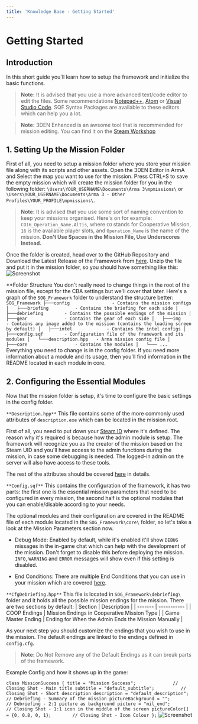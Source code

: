 ```yaml
---
title: 'Knowledge Base - Getting Started'
---
```


# Getting Started

## Introduction
In this short guide you'll learn how to setup the framework and initialize the basic functions.

> **Note:** It is advised that you use a more advanced text/code editor to edit the files. Some recommendations [Notepad++](https://notepad-plus-plus.org/downloads/), [Atom](https://atom.io/) or [Visual Studio Code](https://code.visualstudio.com/download). SQF Syntax Packages are available to these editors which can help you a lot.

> **Note:** 3DEN Enhanced is an awsome tool that is recommended for mission editing. You can find it on the [Steam Workshop](https://steamcommunity.com/workshop/filedetails/?id=623475643)

## 1. Setting Up the Mission Folder
First of all, you need to setup a mission folder where you store your mission file along with its scripts and other assets. Open the 3DEN Editor in ArmA and Select the map you want to use for the mission. Press CTRL+S to save the empty mission which will create the mission folder for you in the following folder: `\Users\YOUR_USERNAME\Documents\Arma 3\mpmissions\` or `\Users\YOUR_USERNAME\Documents\Arma 3 - Other Profiles\YOUR_PROFILE\mpmissions\`.

> **Note:** It is advised that you use some sort of naming convention to keep your missions organised. Here's on for example: `CO16_Operation_Name.Altis`, where `CO` stands for Cooperative Mission, `16` is the available player slots, and `Operation_Name` is the name of the mission. **Don't Use Spaces in the Mission File, Use Underscores Instead.**

Once the folder is created, head over to the GitHub Repository and Download the Latest Release of the Framework from [here](https://github.com/InnovativeStudios/SOG/releases). Unzip the file and put it in the mission folder, so you should have something like this:
![Screenshot](https://camo.githubusercontent.com/1c6b92486b6fd263e5cb2b5f2ab19ffef4f5df95894988ba1f08d161efa3708e/68747470733a2f2f692e696d6775722e636f6d2f763362393878632e706e67)

**Folder Structure
You don't really need to change things in the root of the mission file, except for the CBA settings but we'll cover that later. Here's a graph of the `SOG_Framework` folder to understand the structure better:
`
SOG_Framework
   ├───config                - Contains the mission configs
   │   ├───briefing          - Contains the briefing for each side
   │   ├───debriefing        - Contains the possible endings of the mission
   │   ├───gear              - Contains the gear of each side
   │   ├───img               - Contains any image added to the mission (contains the loading screen by default)
   │   ├───intel             - Contains the intel configs
   │   ├───config.sqf        - Configuration file of the framework and its modules
   │   └───description.hpp   - Arma mission config file
   │
   ├───core                  - Contains the modules
   │   └─── ...
`
Everything you need to change is in the config folder.
If you need more information about a module and its usage, then you'll find information in the README located in each module in core.

## 2. Configuring the Essential Modules
Now that the mission folder is setup, it's time to configure the basic settings in the config folder.

`**Description.hpp**`
This file contains some of the more commonly used attributes of `description.exe` which can be located in the mission root.

First of all, you need to put down your [Steam ID](https://steamid.xyz/) where it's defined. The reason why it's required is because how the admin module is setup. The framework will recognize you as the creator of the mission based on the Steam UID and you'll have access to the admin functions during the mission, in case some debugging is needed. The logged-in admin on the server will also have access to these tools.

The rest of the attributes should be covered [here](https://community.bistudio.com/wiki/Description.ext) in details.

`**Config.sqf**`
This contains the configuration of the framework, it has two parts: the first one is the essential mission parameters that need to be configured in every mission, the second half is the optional modules that you can enable/disable according to your needs.

The optional modules and their configuration are covered in the README file of each module located in the `SOG_Framework\core\` folder, so let's take a look at the Mission Parameters section now.

* Debug Mode: Enabled by default, while it's enabled it'll show `DEBUG` missages in the in-game chat which can help with the development of the mission. Don't forget to disable this before deploying the mission. `INFO`, `WARNING` and `ERROR` messages will show even if this setting is disabled.

* End Conditions: There are multiple End Conditions that you can use in your mission which are covered [here](https://github.com/InnovativeStudios/SOG/blob/main/SOG_Framework/core/end_conditions/README.md).

`**CfgDebriefing.hpp**`
This file is located in `SOG_Framework\debriefing\` folder and it holds all the possible mission endings for the mission. There are two sections by default:
| Section | Description |
| ------- | ----------- |
| COOP Endings | Mission Endings in Cooperative Mission Type |
| Game Master Ending | Ending for When the Admin Ends the Mission Manually |

As your next step you should customize the endings that you wish to use in the mission. The default endings are linked to the endings defined in `config.cfg`.

> **Note:** Do Not Remove any of the Default Endings as it can break parts of the framework.

Example Config and how it shows up in the game:

`
class MissionSuccess {
    title = "Mission Success";              // Closing Shot - Main title
    subtitle = "default_subtitle";          // Closing Shot - Short description
    description = "default_description";    // Debriefing - Summary of the mission
    pictureBackground = "";                 // Debriefing - 2:1 picture as background
    picture = "mil_end";                    // Closing Shot - 1:1 icon in the middle of the screen
    pictureColor[] = {0, 0.8, 0, 1};        // Closing Shot - Icon Colour
};
`
![Screenshot](https://camo.githubusercontent.com/e77ce7b6e0d7ec36797f599f5cace18c6c778fb6bbc9effa5e75a34dcb972cc5/68747470733a2f2f692e696d6775722e636f6d2f323969526b545a2e6a7067)
